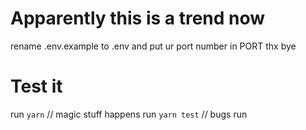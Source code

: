 # Apparently this is a trend now
rename .env.example to .env and put ur port number in PORT thx bye

# Test it
run `yarn` // magic stuff happens
run `yarn test` // bugs run
